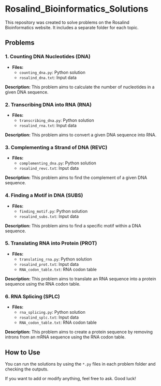 # Rosalind_Bioinformatics_Solutions
 
This repository was created to solve problems on the Rosalind Bioinformatics website. It includes a separate folder for each topic.

## Problems

### 1. Counting DNA Nucleotides (DNA)

- **Files:**
  - `counting_dna.py`: Python solution
  - `rosalind_dna.txt`: Input data

**Description:** This problem aims to calculate the number of nucleotides in a given DNA sequence.

### 2. Transcribing DNA into RNA (RNA)

- **Files:**
  - `transcribing_dna.py`: Python solution
  - `rosalind_rna.txt`: Input data

**Description:** This problem aims to convert a given DNA sequence into RNA.

### 3. Complementing a Strand of DNA (REVC)

- **Files:**
  - `complementing_dna.py`: Python solution
  - `rosalind_revc.txt`: Input data

**Description:** This problem aims to find the complement of a given DNA sequence.

### 4. Finding a Motif in DNA (SUBS)

- **Files:**
  - `finding_motif.py`: Python solution
  - `rosalind_subs.txt`: Input data

**Description:** This problem aims to find a specific motif within a DNA sequence.

### 5. Translating RNA into Protein (PROT)

- **Files:**
  - `translating_rna.py`: Python solution
  - `rosalind_prot.txt`: Input data
  - `RNA_codon_table.txt`: RNA codon table

**Description:** This problem aims to translate an RNA sequence into a protein sequence using the RNA codon table.

### 6. RNA Splicing (SPLC)

- **Files:**
  - `rna_splicing.py`: Python solution
  - `rosalind_splc.txt`: Input data
  - `RNA_codon_table.txt`: RNA codon table

**Description:** This problem aims to create a protein sequence by removing introns from an mRNA sequence using the RNA codon table.

## How to Use

You can run the solutions by using the `*.py` files in each problem folder and checking the outputs.

If you want to add or modify anything, feel free to ask. Good luck!
